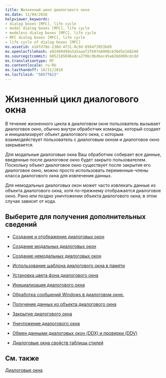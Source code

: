 ```yaml
---
title: Жизненный цикл диалогового окна
ms.date: 11/04/2016
helpviewer_keywords:
- dialog boxes [MFC], life cycle
- modal dialog boxes [MFC], life cycle
- modeless dialog boxes [MFC], life cycle
- MFC dialog boxes [MFC], life cycle
- life cycle of dialog boxes [MFC]
ms.assetid: e16fd78e-238d-4f31-8c9d-8564f3953bd9
ms.openlocfilehash: e92489499a3a5aaaf2fb97e8908cb30d5e168240
ms.sourcegitcommit: 6052185696adca270bc9bdbec45a626dd89cdcdd
ms.translationtype: MT
ms.contentlocale: ru-RU
ms.lasthandoff: 10/31/2018
ms.locfileid: "50577623"
---
```

# <a name="life-cycle-of-a-dialog-box"></a>Жизненный цикл диалогового окна

В течение жизненного цикла в диалоговом окне пользователь вызывает диалоговое окно, обычно внутри обработчик команды, который создает и инициализирует объект диалогового окна, с которым взаимодействует пользователь с диалоговым окном и диалоговое окно закрывается.

Для модальные диалоговые окна Ваш обработчик собирает все данные, введенные после диалоговое окно будет закрыто пользователем. Поскольку объект диалоговое окно существует после закрытия его диалоговое окно, можно просто использовать переменные-члены класса диалогового окна для извлечения данных.

Для немодальных диалоговых окон может часто извлекать данные из объекта диалогового окна, хотя по-прежнему отображается диалоговое окно. Рано или поздно уничтожении объекта диалогового окна; в этом случае зависит от кода.

## <a name="what-do-you-want-to-know-more-about"></a>Выберите для получения дополнительных сведений

- [Создание и отображение диалоговых окон](../mfc/creating-and-displaying-dialog-boxes.md)

- [Создание модальных диалоговых окон](../mfc/creating-modal-dialog-boxes.md)

- [Создание немодальных диалоговых окон](../mfc/creating-modeless-dialog-boxes.md)

- [Использование шаблона диалогового окна в памяти](../mfc/using-a-dialog-template-in-memory.md)

- [Установка цвета фона диалогового окна](../mfc/setting-the-dialog-boxs-background-color.md)

- [Инициализация диалогового окна](../mfc/initializing-the-dialog-box.md)

- [Обработка сообщений Windows в диалоговом окне.](../mfc/handling-windows-messages-in-your-dialog-box.md)

- [Получение данных из объекта диалогового окна](../mfc/retrieving-data-from-the-dialog-object.md)

- [Закрытие диалогового окна](../mfc/closing-the-dialog-box.md)

- [Уничтожение диалогового окна](../mfc/destroying-the-dialog-box.md)

- [Обмен данными диалоговых окон (DDX) и проверки (DDV)](../mfc/dialog-data-exchange-and-validation.md)

- [Диалоговые окна свойств таблицы стилей](../mfc/property-sheets-and-property-pages-mfc.md)

## <a name="see-also"></a>См. также

[Диалоговые окна](../mfc/dialog-boxes.md)

